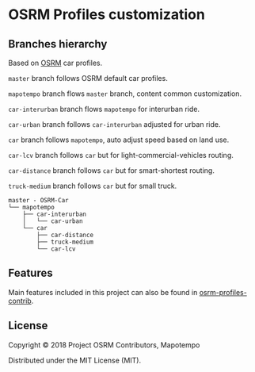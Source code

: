 
# OSRM Profiles customization

## Branches hierarchy


Based on [OSRM](https://github.com/Project-OSRM/osrm-backend/) car profiles.

`master` branch follows OSRM default car profiles.

`mapotempo` branch flows `master` branch, content common customization.

`car-interurban` branch flows `mapotempo` for interurban ride.

`car-urban` branch follows `car-interurban` adjusted for urban ride.

`car` branch follows `mapotempo`, auto adjust speed based on land use.

`car-lcv` branch follows `car` but for light-commercial-vehicles routing.

`car-distance` branch follows `car` but for smart-shortest routing.

`truck-medium` branch follows `car` but for small truck.


```
master - OSRM-Car
└── mapotempo
    ├── car-interurban
    │   └── car-urban
    └── car
        ├── car-distance
        ├── truck-medium
        └── car-lcv
```

## Features

Main features included in this project can also be found in [osrm-profiles-contrib](https://github.com/Project-OSRM/osrm-profiles-contrib).

## License

Copyright © 2018 Project OSRM Contributors, Mapotempo

Distributed under the MIT License (MIT).
